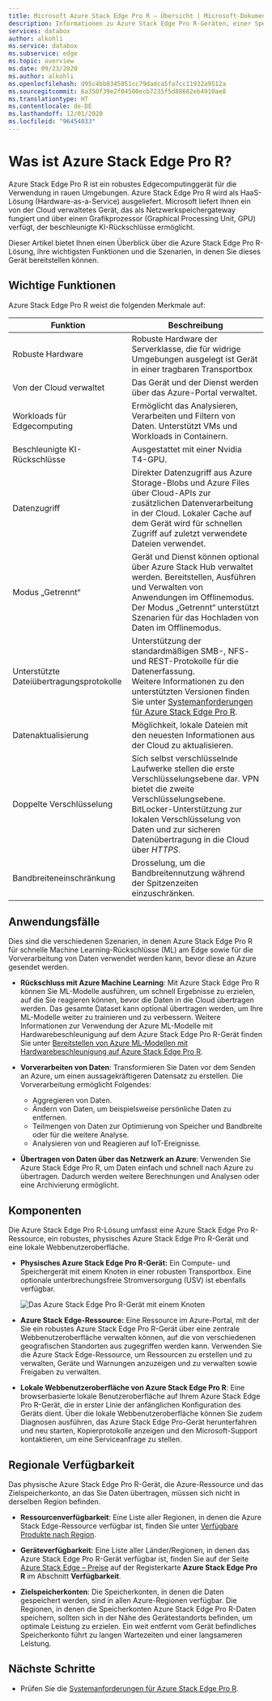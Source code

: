 ```yaml
---
title: Microsoft Azure Stack Edge Pro R – Übersicht | Microsoft-Dokumentation
description: Informationen zu Azure Stack Edge Pro R-Geräten, einer Speicherlösung für militärische Anwendungen, die ein physisches Gerät für die netzwerkbasierte Übertragung in Azure verwendet.
services: databox
author: alkohli
ms.service: databox
ms.subservice: edge
ms.topic: overview
ms.date: 09/23/2020
ms.author: alkohli
ms.openlocfilehash: d95c4bb0345051cc79dadca5fa7cc11932a9512a
ms.sourcegitcommit: 6a350f39e2f04500ecb7235f5d88682eb4910ae8
ms.translationtype: HT
ms.contentlocale: de-DE
ms.lasthandoff: 12/01/2020
ms.locfileid: "96454033"
---
```

# <a name="what-is-the-azure-stack-edge-pro-r"></a>Was ist Azure Stack Edge Pro R?

Azure Stack Edge Pro R ist ein robustes Edgecomputinggerät für die Verwendung in rauen Umgebungen. Azure Stack Edge Pro R wird als HaaS-Lösung (Hardware-as-a-Service) ausgeliefert. Microsoft liefert Ihnen ein von der Cloud verwaltetes Gerät, das als Netzwerkspeichergateway fungiert und über einen Grafikprozessor (Graphical Processing Unit, GPU) verfügt, der beschleunigte KI-Rückschlüsse ermöglicht.

Dieser Artikel bietet Ihnen einen Überblick über die Azure Stack Edge Pro R-Lösung, ihre wichtigsten Funktionen und die Szenarien, in denen Sie dieses Gerät bereitstellen können.


## <a name="key-capabilities"></a>Wichtige Funktionen

Azure Stack Edge Pro R weist die folgenden Merkmale auf:

|Funktion |Beschreibung  |
|---------|---------|
|Robuste Hardware| Robuste Hardware der Serverklasse, die für widrige Umgebungen ausgelegt ist Gerät in einer tragbaren Transportbox |
|Von der Cloud verwaltet     |Das Gerät und der Dienst werden über das Azure-Portal verwaltet.|
|Workloads für Edgecomputing   |Ermöglicht das Analysieren, Verarbeiten und Filtern von Daten. Unterstützt VMs und Workloads in Containern.|
|Beschleunigte KI-Rückschlüsse| Ausgestattet mit einer Nvidia T4-GPU.|
|Datenzugriff     | Direkter Datenzugriff aus Azure Storage-Blobs und Azure Files über Cloud-APIs zur zusätzlichen Datenverarbeitung in der Cloud. Lokaler Cache auf dem Gerät wird für schnellen Zugriff auf zuletzt verwendete Dateien verwendet.|
|Modus „Getrennt“| Gerät und Dienst können optional über Azure Stack Hub verwaltet werden. Bereitstellen, Ausführen und Verwalten von Anwendungen im Offlinemodus. <br> Der Modus „Getrennt“ unterstützt Szenarien für das Hochladen von Daten im Offlinemodus.|
|Unterstützte Dateiübertragungsprotokolle     |Unterstützung der standardmäßigen SMB-, NFS- und REST-Protokolle für die Datenerfassung. <br> Weitere Informationen zu den unterstützten Versionen finden Sie unter [Systemanforderungen für Azure Stack Edge Pro R](azure-stack-edge-gpu-system-requirements.md).|
|Datenaktualisierung     | Möglichkeit, lokale Dateien mit den neuesten Informationen aus der Cloud zu aktualisieren.|
|Doppelte Verschlüsselung    | Sich selbst verschlüsselnde Laufwerke stellen die erste Verschlüsselungsebene dar. VPN bietet die zweite Verschlüsselungsebene. BitLocker-Unterstützung zur lokalen Verschlüsselung von Daten und zur sicheren Datenübertragung in die Cloud über *HTTPS*.|
|Bandbreiteneinschränkung| Drosselung, um die Bandbreitennutzung während der Spitzenzeiten einzuschränken.|

<!--|Scale out file server| Available as 1-node and 4-node cluster configurations|-->

## <a name="use-cases"></a>Anwendungsfälle

Dies sind die verschiedenen Szenarien, in denen Azure Stack Edge Pro R für schnelle Machine Learning-Rückschlüsse (ML) am Edge sowie für die Vorverarbeitung von Daten verwendet werden kann, bevor diese an Azure gesendet werden.

- **Rückschluss mit Azure Machine Learning**: Mit Azure Stack Edge Pro R können Sie ML-Modelle ausführen, um schnell Ergebnisse zu erzielen, auf die Sie reagieren können, bevor die Daten in die Cloud übertragen werden. Das gesamte Dataset kann optional übertragen werden, um Ihre ML-Modelle weiter zu trainieren und zu verbessern. Weitere Informationen zur Verwendung der Azure ML-Modelle mit Hardwarebeschleunigung auf dem Azure Stack Edge Pro R-Gerät finden Sie unter [Bereitstellen von Azure ML-Modellen mit Hardwarebeschleunigung auf Azure Stack Edge Pro R](../machine-learning/how-to-deploy-fpga-web-service.md#deploy-to-a-local-edge-server).

- **Vorverarbeiten von Daten**: Transformieren Sie Daten vor dem Senden an Azure, um einen aussagekräftigeren Datensatz zu erstellen. Die Vorverarbeitung ermöglicht Folgendes:

    - Aggregieren von Daten.
    - Ändern von Daten, um beispielsweise persönliche Daten zu entfernen.
    - Teilmengen von Daten zur Optimierung von Speicher und Bandbreite oder für die weitere Analyse.
    - Analysieren von und Reagieren auf IoT-Ereignisse.

- **Übertragen von Daten über das Netzwerk an Azure**: Verwenden Sie Azure Stack Edge Pro R, um Daten einfach und schnell nach Azure zu übertragen. Dadurch werden weitere Berechnungen und Analysen oder eine Archivierung ermöglicht.

## <a name="components"></a>Komponenten

Die Azure Stack Edge Pro R-Lösung umfasst eine Azure Stack Edge Pro R-Ressource, ein robustes, physisches Azure Stack Edge Pro R-Gerät und eine lokale Webbenutzeroberfläche.

- **Physisches Azure Stack Edge Pro R-Gerät:** Ein Compute- und Speichergerät mit einem Knoten in einer robusten Transportbox. Eine optionale unterbrechungsfreie Stromversorgung (USV) ist ebenfalls verfügbar.

    ![Das Azure Stack Edge Pro R-Gerät mit einem Knoten](media/azure-stack-edge-j-series-overview/device-image-1.png)

- **Azure Stack Edge-Ressource:** Eine Ressource im Azure-Portal, mit der Sie ein robustes Azure Stack Edge Pro R-Gerät über eine zentrale Webbenutzeroberfläche verwalten können, auf die von verschiedenen geografischen Standorten aus zugegriffen werden kann. Verwenden Sie die Azure Stack Edge-Ressource, um Ressourcen zu erstellen und zu verwalten, Geräte und Warnungen anzuzeigen und zu verwalten sowie Freigaben zu verwalten.  

- **Lokale Webbenutzeroberfläche von Azure Stack Edge Pro R**: Eine browserbasierte lokale Benutzeroberfläche auf Ihrem Azure Stack Edge Pro R-Gerät, die in erster Linie der anfänglichen Konfiguration des Geräts dient. Über die lokale Webbenutzeroberfläche können Sie zudem Diagnosen ausführen, das Azure Stack Edge Pro-Gerät herunterfahren und neu starten, Kopierprotokolle anzeigen und den Microsoft-Support kontaktieren, um eine Serviceanfrage zu stellen.


## <a name="region-availability"></a>Regionale Verfügbarkeit

Das physische Azure Stack Edge Pro R-Gerät, die Azure-Ressource und das Zielspeicherkonto, an das Sie Daten übertragen, müssen sich nicht in derselben Region befinden.

- **Ressourcenverfügbarkeit**: Eine Liste aller Regionen, in denen die Azure Stack Edge-Ressource verfügbar ist, finden Sie unter [Verfügbare Produkte nach Region](https://azure.microsoft.com/global-infrastructure/services/?products=databox&regions=all). 

- **Geräteverfügbarkeit:** Eine Liste aller Länder/Regionen, in denen das Azure Stack Edge Pro R-Gerät verfügbar ist, finden Sie auf der Seite [Azure Stack Edge – Preise](https://azure.microsoft.com/pricing/details/azure-stack/edge/#azureStackEdgeProR) auf der Registerkarte **Azure Stack Edge Pro R** im Abschnitt **Verfügbarkeit**.

- **Zielspeicherkonten**: Die Speicherkonten, in denen die Daten gespeichert werden, sind in allen Azure-Regionen verfügbar. Die Regionen, in denen die Speicherkonten Azure Stack Edge Pro R-Daten speichern, sollten sich in der Nähe des Gerätestandorts befinden, um optimale Leistung zu erzielen. Ein weit entfernt vom Gerät befindliches Speicherkonto führt zu langen Wartezeiten und einer langsameren Leistung.

## <a name="next-steps"></a>Nächste Schritte

- Prüfen Sie die [Systemanforderungen für Azure Stack Edge Pro R](azure-stack-edge-gpu-system-requirements.md).
<!--- Understand the [Azure Stack Edge Pro R limits](azure-stack-edge-limits.md).-->